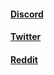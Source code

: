 #### [Discord](https://discord.gg/WFttMjJ)
#### [Twitter](https://twitter.com/Aura0448)
#### [Reddit](https://www.reddit.com/u/Aura448)
